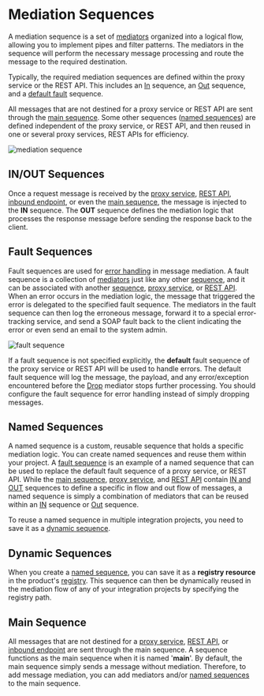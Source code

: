 # Mediation Sequences

A mediation sequence is a set of [mediators]({{base_path}}/reference/mediators/about-mediators) organized into a logical flow, allowing you to implement pipes and filter patterns. The mediators in the sequence will perform the necessary message processing and route the message to the required destination.

Typically, the required mediation sequences are defined within the proxy service or the REST API. This includes an [In](#inout-sequences) sequence, an [Out](#inout-sequences) sequence, and a [default fault](#fault-sequences) sequence.

All messages that are not destined for a proxy service or REST API are sent through the [main sequence](#main-sequence). Some other sequences ([named sequences](#named-sequences)) are defined independent of the proxy service, or REST API, and then reused in one or several proxy services, REST APIs for efficiency.

![mediation sequence]({{base_path}}/assets/img/reference/synapse-properties/sequence.png)

## IN/OUT Sequences

Once a request message is received by the [proxy service]({{base_path}}/reference/synapse-properties/proxy-service-properties), [REST API]({{base_path}}/reference/synapse-properties/rest-api-properties), [inbound endpoint]({{base_path}}/reference/synapse-properties/inbound-endpoints/about-inbound-endpoints), or even the [main sequence](#main-sequence), the message is injected to the **IN** sequence. The **OUT** sequence defines the mediation logic that processes the response message before sending the response back to the client.

## Fault Sequences

Fault sequences are used for [error handling]({{base_path}}/reference/synapse-properties/endpoint-properties/#endpoint-error-handling-properties) in message mediation. A fault sequence is a collection of [mediators](#mediators) just like any other [sequence](#mediation-sequences), and it can be associated with another [sequence](#mediation-sequences), [proxy service]({{base_path}}/reference/synapse-properties/proxy-service-properties), or [REST API]({{base_path}}/reference/synapse-properties/rest-api-properties). When an error occurs in the mediation logic, the message that triggered the error is delegated to the specified fault sequence. The mediators in the fault sequence can then log the erroneous message, forward it to a special error-tracking service, and send a SOAP fault back to the client indicating the error or even send an email to the system admin.

![fault sequence]({{base_path}}/assets/img/reference/synapse-properties/fault-sequence.png)

If a fault sequence is not specified explicitly, the **default** fault sequence of the proxy service or REST API will be used to handle errors. The default fault sequence will log the message, the payload, and any error/exception encountered before the [Drop]({{base_path}}/reference/mediators/drop-mediator) mediator stops further processing. You should configure the fault sequence for error handling instead of simply dropping messages.

## Named Sequences

A named sequence is a custom, reusable sequence that holds a specific mediation logic. You can create named sequences and reuse them within your project. A [fault sequence](#fault-sequences) is an example of a named sequence that can be used to replace the default fault sequence of a proxy service, or REST API. While the [main sequence](#main-sequence), [proxy service]({{base_path}}/reference/synapse-properties/proxy-service-properties), and [REST API]({{base_path}}/reference/synapse-properties/rest-api-properties) contain [IN and OUT](#inout-sequences) sequences to define a specific in flow and out flow of messages, a named sequence is simply a combination of mediators that can be reused within an [IN](#inout-sequences) sequence or [Out](#inout-sequences) sequence.

To reuse a named sequence in multiple integration projects, you need to save it as a [dynamic sequence](#dynamic-sequences).

## Dynamic Sequences

When you create a [named sequence](#named-sequences), you can save it as a **registry resource** in the product's [registry]({{base_path}}/get-started/key-concepts/#registry). This sequence can then be dynamically reused in the mediation flow of any of your integration projects by specifying the registry path.

## Main Sequence

All messages that are not destined for a [proxy service]({{base_path}}/reference/synapse-properties/proxy-service-properties), [REST API]({{base_path}}/reference/synapse-properties/rest-api-properties), or [inbound endpoint]({{base_path}}/reference/synapse-properties/inbound-endpoints/about-inbound-endpoints) are sent through the main sequence. A sequence functions as the main sequence when it is named '<b>main</b>'. By default, the main sequence simply sends a message without mediation. Therefore, to add message mediation, you can add mediators and/or [named sequences](#named-sequences) to the main sequence.

<!--
```
<sequence name="string" [onError="string"] [key="string"] [trace="enable"] [statistics="enable"]>
        mediator*
</sequence>
```
You can list the mediators right in the sequence definition (referred to
as an **in-line sequence** ) and refer to other sequences by name. For
example:
```
<sequence name="foo">
    <log/>
    <property name="test" value="test value"/>
    <sequence key="other_sequence"/>
    <send/>
</sequence>
```
This sequence specifies three mediators in-line: the [log mediator](_Log_Mediator_) , [property mediator](_Property_Mediator_) ,
and the [send mediator](_Send_Mediator_) . It also references the named
sequence "other\_sequence" and therefore uses all the mediators defined
in that sequence.
In addition to mediators and other sequences, you can configure the
following:
-   Create a dynamic sequence by referring to an entry in the registry,
    in which case the sequence will change as the registry entry
    changes.
-   Activate statistics collection by setting the statistics attribute
    to enable. In this mode the sequence will keep track of the number
    of messages processed and their processing times. For more
    information, see [Monitoring WSO2 EI Using WSO2
    Analytics](https://docs.wso2.com/pages/viewpage.action?pageId=51479177)
    .
-   Activate trace collection by setting the trace attribute to enable.
    If tracing is enabled on a sequence, all messages being processed
    through the sequence will write tracing information through each
    mediation step.
-   Use the onError attribute to define a custom error handler sequence.
    If an error occurs while executing the sequence, this error handler
    will be called. If you do not specify an error handler, the fault
    sequence will be used, as described in the next section.
-->